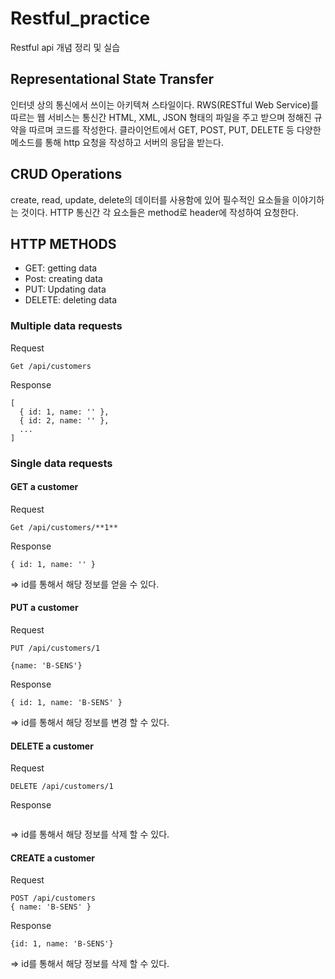 # Restful_practice

Restful api 개념 정리 및 실습

## Representational State Transfer

인터넷 상의 통신에서 쓰이는 아키텍쳐 스타일이다. RWS(RESTful Web Service)를 따르는 웹 서비스는 통신간 HTML, XML, JSON 형태의 파일을 주고 받으며 정해진 규약을 따르며 코드를 작성한다. 클라이언트에서 GET, POST, PUT, DELETE 등 다양한 메소드를 통해 http 요청을 작성하고 서버의 응답을 받는다.

## CRUD Operations

create, read, update, delete의 데이터를 사용함에 있어 필수적인 요소들을 이야기하는 것이다. HTTP 통신간 각 요소들은 method로 header에 작성하여 요청한다.

## HTTP METHODS

- GET: getting data
- Post: creating data
- PUT: Updating data
- DELETE: deleting data

### Multiple data requests

Request

```
Get /api/customers
```

Response

```
[
  { id: 1, name: '' },
  { id: 2, name: '' },
  ...
]
```

### Single data requests

#### GET a customer

Request

```
Get /api/customers/**1**
```

Response

```
{ id: 1, name: '' }
```

=> id를 통해서 해당 정보를 얻을 수 있다.

#### PUT a customer

Request

```
PUT /api/customers/1

{name: 'B-SENS'}
```

Response

```
{ id: 1, name: 'B-SENS' }
```

=> id를 통해서 해당 정보를 변경 할 수 있다.

#### DELETE a customer

Request

```
DELETE /api/customers/1
```

Response

```

```

=> id를 통해서 해당 정보를 삭제 할 수 있다.

#### CREATE a customer

Request

```
POST /api/customers
{ name: 'B-SENS' }
```

Response

```
{id: 1, name: 'B-SENS'}
```

=> id를 통해서 해당 정보를 삭제 할 수 있다.
